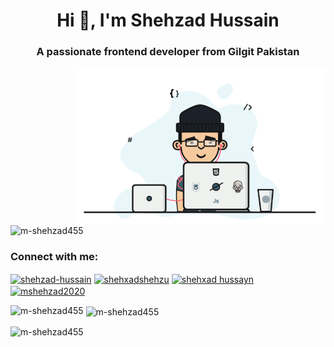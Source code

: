 
<h1 align="center">Hi 👋, I'm Shehzad Hussain</h1>
<h3 align="center">A passionate frontend developer from Gilgit Pakistan</h3>
<img align="right" alt="coding" width="400" src="https://raw.githubusercontent.com/kvssankar/kvssankar/main/programmer.gif" >
<p align="left"> <img src="https://komarev.com/ghpvc/?username=m-shehzad455&label=Profile%20views&color=0e75b6&style=flat" alt="m-shehzad455" /> </p>

<h3 align="left">Connect with me:</h3>
<p align="left">
<a href="https://dev.to/shehzad-hussain" target="blank"><img align="center" src="https://raw.githubusercontent.com/rahuldkjain/github-profile-readme-generator/master/src/images/icons/Social/devto.svg" alt="shehzad-hussain" height="30" width="40" /></a>
<a href="https://twitter.com/shehxadshehzu" target="blank"><img align="center" src="https://raw.githubusercontent.com/rahuldkjain/github-profile-readme-generator/master/src/images/icons/Social/twitter.svg" alt="shehxadshehzu" height="30" width="40" /></a>
<a href="https://linkedin.com/in/shehxad hussayn" target="blank"><img align="center" src="https://raw.githubusercontent.com/rahuldkjain/github-profile-readme-generator/master/src/images/icons/Social/linked-in-alt.svg" alt="shehxad hussayn" height="30" width="40" /></a>
<a href="https://instagram.com/mshehzad2020" target="blank"><img align="center" src="https://raw.githubusercontent.com/rahuldkjain/github-profile-readme-generator/master/src/images/icons/Social/instagram.svg" alt="mshehzad2020" height="30" width="40" /></a>
</p>



<p><img align="left" src="https://github-readme-stats.vercel.app/api/top-langs?username=m-shehzad455&show_icons=true&locale=en&layout=compact" alt="m-shehzad455" /></p>

<p>&nbsp;<img align="center" src="https://github-readme-stats.vercel.app/api?username=m-shehzad455&show_icons=true&locale=en" alt="m-shehzad455" /></p>

<p><img align="center" src="https://github-readme-streak-stats.herokuapp.com/?user=m-shehzad455&" alt="m-shehzad455" /></p>
